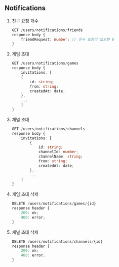 ## Notifications
1. 친구 요청 개수
    ```ts
    GET /users/notifications/friends
    response body {
	    friendRequest: number; // 친구 요청이 없으면 0
    }
    ```
2. 게임 초대
    ```ts
    GET /users/notifications/games
    response body {
        invitations: [
		{
		    id: string;
		    from: string;
		    createdAt: date;
		},
		...
        ]
    }
    ```
3. 채널 초대
    ```ts
    GET /users/notifications/channels
    response body {
        invitations: [
            {
                id: string;
                channelId: number;
                channelName: string;
                from: string;
                createdAt: date;
            },
            ...
        ]
    }
    ```
4. 게임 초대 삭제
    ```ts
    DELETE /users/notifications/games/{id}
    response header {
	    200: ok;
	    400: error;
    }
    ```
5. 채널 초대 삭제
    ```ts
    DELETE /users/notifications/channels/{id}
    response header {
	    200: ok;
	    400: error;
    }
    ```
